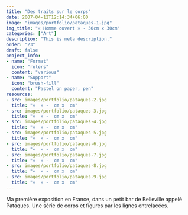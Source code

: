 ```yaml
---
title: "Des traits sur le corps"
date: 2007-04-12T12:14:34+06:00
image: "images/portfolio/pataques-1.jpg"
img_title: "« Homme ouvert » - 30cm x 30cm"
categories: ["Art"]
description: "This is meta description."
order: "23"
draft: false
project_info:
- name: "Format"
  icon: "rulers"
  content: "various"
- name: "Support"
  icon: "brush-fill"
  content: "Pastel on paper, pen"
resources:
- src: images/portfolio/pataques-2.jpg
  title: "«  » -  cm x  cm"
- src: images/portfolio/pataques-3.jpg
  title: "«  » -  cm x  cm"
- src: images/portfolio/pataques-4.jpg
  title: "«  » -  cm x  cm"
- src: images/portfolio/pataques-5.jpg
  title: "«  » -  cm x  cm"
- src: images/portfolio/pataques-6.jpg
  title: "«  » -  cm x  cm"
- src: images/portfolio/pataques-7.jpg
  title: "«  » -  cm x  cm"  
- src: images/portfolio/pataques-8.jpg
  title: "«  » -  cm x  cm"  
- src: images/portfolio/pataques-9.jpg
  title: "«  » -  cm x  cm"  
---
```

Ma première exposition en France, dans un petit bar de Belleville appelé Pataques. Une série de corps et figures par les lignes entrelacées.

